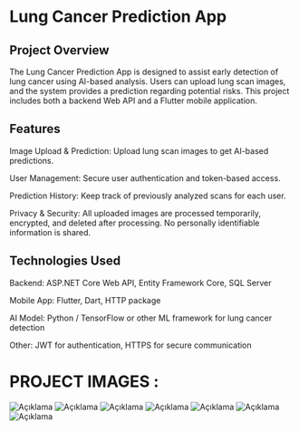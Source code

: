 # Lung Cancer Prediction App
## Project Overview

The Lung Cancer Prediction App is designed to assist early detection of lung cancer using AI-based analysis. Users can upload lung scan images, and the system provides a prediction regarding potential risks. This project includes both a backend Web API and a Flutter mobile application.

## Features

Image Upload & Prediction: Upload lung scan images to get AI-based predictions.

User Management: Secure user authentication and token-based access.

Prediction History: Keep track of previously analyzed scans for each user.

Privacy & Security: All uploaded images are processed temporarily, encrypted, and deleted after processing. No personally identifiable information is shared.

## Technologies Used

Backend: ASP.NET Core Web API, Entity Framework Core, SQL Server

Mobile App: Flutter, Dart, HTTP package

AI Model: Python / TensorFlow or other ML framework for lung cancer detection

Other: JWT for authentication, HTTPS for secure communication

# PROJECT IMAGES : 

![Açıklama](https://github.com/AhmetFarukTUNC/LungCancerMobileApp_/blob/main/images/about.png)
![Açıklama](https://github.com/AhmetFarukTUNC/LungCancerMobileApp_/blob/main/images/homepage.pmg)
![Açıklama](https://github.com/AhmetFarukTUNC/LungCancerMobileApp_/blob/main/images/login.png)
![Açıklama](https://github.com/AhmetFarukTUNC/LungCancerMobileApp_/blob/main/images/predict.png)
![Açıklama](https://github.com/AhmetFarukTUNC/LungCancerMobileApp_/blob/main/images/privacy.png)
![Açıklama](https://github.com/AhmetFarukTUNC/LungCancerMobileApp_/blob/main/images/register.png)
![Açıklama](https://github.com/AhmetFarukTUNC/LungCancerMobileApp_/blob/main/images/result.png)



